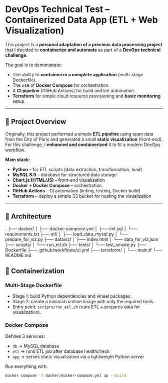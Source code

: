 # DevOps Technical Test – Containerized Data App (ETL + Web Visualization)

This project is a **personal adaptation of a previous data processing project** that I decided to **containerize and automate** as part of a **DevOps technical challenge**.

The goal is to demonstrate:
- The ability to **containerize a complete application** (multi-stage Dockerfile).
- The use of **Docker Compose** for orchestration.
- A **CI pipeline** (GitHub Actions) for build and lint automation.
- **Terraform** for simple cloud resource provisioning and **basic monitoring** setup.

---

## 📘 Project Overview

Originally, this project performed a simple **ETL pipeline** using open data from the City of Paris and generated a small **static visualization** (front-end).  
For this challenge, I **enhanced and containerized** it to fit a modern DevOps workflow.

**Main stack:**
- **Python** – for ETL scripts (data extraction, transformation, load)
- **MySQL 8.0** – database for structured data storage
- **Chart.js (HTML/JS)** – front-end visualization
- **Docker + Docker Compose** – orchestration
- **GitHub Actions** – CI automation (linting, testing, Docker build)
- **Terraform** – deploy a simple S3 bucket for hosting the visualization

---

## 🧱 Architecture

.
├── docker/
│ ├── docker-compose.yml
│ ├── init.sql
│ └── requirements.txt
├── etl/
│ ├── load_data_mysql.py
│ └── prepare_for_viz.py
├── dataviz/
│ ├── index.html
│ └── data_for_viz.json
├── scripts/
│ └── run_etl.sh
├── tests/
│ └── test_smoke.py
├── Dockerfile
├── .github/workflows/ci.yml
├── terraform/
│ └── main.tf
└── README.md


## 🐳 Containerization

### Multi-Stage Dockerfile
- Stage 1: build Python dependencies and wheel packages.
- Stage 2: create a minimal runtime image with only the required tools.
- Entry point: `scripts/run_etl.sh` (runs ETL + prepares data for visualization).

### Docker Compose
Defines 3 services:
- `db` → MySQL database
- `etl` → runs ETL job after database healthcheck
- `app` → serves static visualization via a lightweight Python server

Run everything with:
```bash
docker compose -f docker/docker-compose.yml up --build
